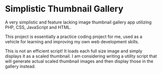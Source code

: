 # Simplistic Thumbnail Gallery
A very simplistic and feature lacking image thumbnail gallery app utilizing PHP, CSS, JavaScript and HTML.

This project is essentially a practice coding project for me, used as a vehicle for learning and improving my own web development skills.

This is not an efficient script! It loads each full size image and simply displays it as a scaled thumbnail.
I am considering writing a utility script that will generate actual scaled thumbnail images and then display those in the gallery instead.
